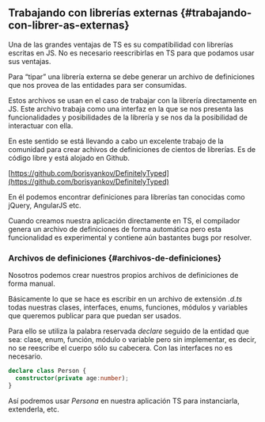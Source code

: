 ## Trabajando con librerías externas {#trabajando-con-librer-as-externas}

Una de las grandes ventajas de TS es su compatibilidad con librerías escritas en JS. No es necesario reescribirlas en TS para que podamos usar sus ventajas.

Para “tipar” una librería externa se debe generar un archivo de definiciones que nos provea de las entidades para ser consumidas.

Estos archivos se usan en el caso de trabajar con la librería directamente en JS. Este archivo trabaja como una interfaz en la que se nos presenta las funcionalidades y posibilidades de la librería y se nos da la posibilidad de interactuar con ella.

En este sentido se está llevando a cabo un excelente trabajo de la comunidad para crear achivos de definiciones de cientos de librerías. Es de código libre y está alojado en Github.

[https://github.com/borisyankov/DefinitelyTyped](https://github.com/borisyankov/DefinitelyTyped)

En él podemos encontrar definiciones para librerías tan conocidas como jQuery, AngularJS etc.

Cuando creamos nuestra aplicación directamente en TS, el compilador genera un archivo de definiciones de forma automática pero esta funcionalidad es experimental y contiene aún bastantes bugs por resolver.

### Archivos de definiciones {#archivos-de-definiciones}

Nosotros podemos crear nuestros propios archivos de definiciones de forma manual.

Básicamente lo que se hace es escribir en un archivo de extensión _.d.ts_ todas nuestras clases, interfaces, enums, funciones, módulos y variables que queremos publicar para que puedan ser usados.

Para ello se utiliza la palabra reservada _declare_ seguido de la entidad que sea: clase, enum, función, módulo o variable pero sin implementar, es decir, no se reescribe el cuerpo sólo su cabecera. Con las interfaces no es necesario.

```ts
declare class Person { 
  constructor(private age:number);
}
```

Así podremos usar _Persona_ en nuestra aplicación TS para instanciarla, extenderla, etc.